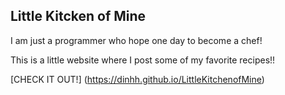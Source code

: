 Little Kitcken of Mine
--------------------------------------
I am just a programmer who hope one day to become a chef!

This is a little website where I post some of my favorite recipes!!

[CHECK IT OUT!] (https://dinhh.github.io/LittleKitchenofMine)
